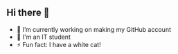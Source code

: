 ## Hi there 👋

- 🔭 I’m currently working on making my GitHub account
- 🌱 I'm an IT student
- ⚡ Fun fact: I have a white cat!
